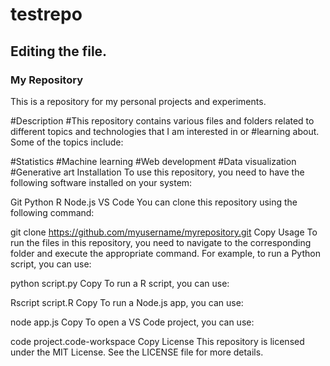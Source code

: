 # testrepo
## Editing the file.
### My Repository
This is a repository for my personal projects and experiments.

#Description
#This repository contains various files and folders related to different topics and technologies that I am interested in or #learning about. Some of the topics include:

#Statistics
#Machine learning
#Web development
#Data visualization
#Generative art
Installation
To use this repository, you need to have the following software installed on your system:

Git
Python
R
Node.js
VS Code
You can clone this repository using the following command:

git clone https://github.com/myusername/myrepository.git
Copy
Usage
To run the files in this repository, you need to navigate to the corresponding folder and execute the appropriate command. For example, to run a Python script, you can use:

python script.py
Copy
To run a R script, you can use:

Rscript script.R
Copy
To run a Node.js app, you can use:

node app.js
Copy
To open a VS Code project, you can use:

code project.code-workspace
Copy
License
This repository is licensed under the MIT License. See the LICENSE file for more details.
